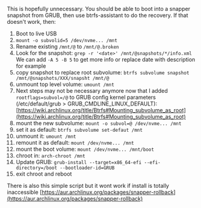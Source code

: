 This is hopefully unnecessary. You should be able to boot into a snapper snapshot from GRUB, then use btrfs-assistant to do the recovery. If that doesn't work, then:

1. Boot to live USB
2. `mount -o subvolid=5 /dev/nvme... /mnt`
3. Rename existing `/mnt/@` to `/mnt/@.broken`
4. Look for the snapshot: `grep -r '<date>' /mnt/@snapshots/*/info.xml` We can add `-A 5 -B 5` to get more info or replace date with description for example
5. copy snapshot to replace root subvolume: `btrfs subvolume snapshot /mnt/@snapshots/XXX/snapsht /mnt/@`
6. unmount top level volume: `umount /mnt`
7. Next steps may not be necessary anymore now that I added `rootflags=subvol=/@` to GRUB config kernel parameters (/etc/default/grub > GRUB_CMDLINE_LINUX_DEFAULT): [https://wiki.archlinux.org/title/Btrfs#Mounting_subvolume_as_root](https://wiki.archlinux.org/title/Btrfs#Mounting_subvolume_as_root)
8. mount the new subvolume: `mount -o subvol=@ /dev/nvme... /mnt`
9. set it as default: `btrfs subvolume set-defaut /mnt`
10. unmount it: `umount /mnt`
11. remount it as default: `mount /dev/nvme... /mnt`
12. mount the boot volume: `mount /dev/nvme... /mnt/boot`
13. chroot in: `arch-chroot /mnt`
14. Update GRUB: `grub-install --target=x86_64-efi --efi-directory=/boot --bootloader-id=GRUB`
15. exit chroot and reboot


There is also this simple script but it wont work if install is totally inaccessible [https://aur.archlinux.org/packages/snapper-rollback](https://aur.archlinux.org/packages/snapper-rollback)
